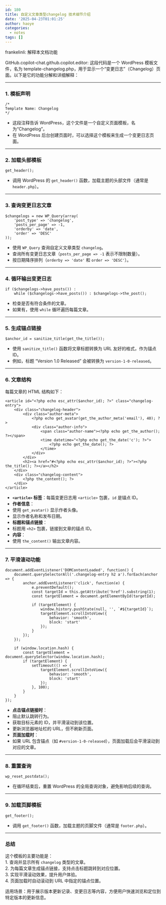 ```yaml
---
id: 180
title: 自定义文章类型changelog 技术细节介绍
date: '2025-04-23T01:01:25'
author: haoye
categories:
  - notes
tags: []
---
```


frankelinli: 解释本文档功能

GitHub.copilot-chat.github.copilot.editor: 这段代码是一个 WordPress 模板文件，名为 template-changelog.php，用于显示一个“变更日志”（Changelog）页面。以下是它的功能分解和详细解释：

***

### 1. **模板声明**

```
/*
Template Name: Changelog
*/
```

- 这段注释告诉 WordPress，这个文件是一个自定义页面模板，名为“Changelog”。
- 在 WordPress 后台创建页面时，可以选择这个模板来生成一个变更日志页面。

***

### 2. **加载头部模板**

```
get_header();
```

- 调用 WordPress 的 `get_header()` 函数，加载主题的头部文件（通常是 `header.php`）。

***

### 3. **查询变更日志文章**

```
$changelogs = new WP_Query(array(
    'post_type' => 'changelog',
    'posts_per_page' => -1,
    'orderby' => 'date',
    'order' => 'DESC'
));
```

- 使用 `WP_Query` 查询自定义文章类型 `changelog`。
- 查询所有变更日志文章（`posts_per_page => -1` 表示不限制数量）。
- 按日期降序排列（`orderby => 'date'` 和 `order => 'DESC'`）。

***

### 4. **循环输出变更日志**

```
if ($changelogs->have_posts()) :
    while ($changelogs->have_posts()) : $changelogs->the_post();
```

- 检查是否有符合条件的文章。
- 如果有，使用 `while` 循环遍历每篇文章。

***

### 5. **生成锚点链接**

```
$anchor_id = sanitize_title(get_the_title());
```

- 使用 `sanitize_title()` 函数将文章标题转换为 URL 友好的格式，作为锚点 ID。
- 例如，标题 “Version 1.0 Released” 会被转换为 `version-1-0-released`。

***

### 6. **文章结构**

每篇文章的 HTML 结构如下：

```
<article id="<?php echo esc_attr($anchor_id); ?>" class="changelog-entry">
    <div class="changelog-header">
        <div class="author-meta">
            <?php echo get_avatar(get_the_author_meta('email'), 40); ?>
            <div class="author-info">
                <span class="author-name"><?php echo get_the_author(); ?></span>
                <time datetime="<?php echo get_the_date('c'); ?>">
                    <?php echo get_the_date(); ?>
                </time>
            </div>
        </div>
        <h2><a href="#<?php echo esc_attr($anchor_id); ?>"><?php the_title(); ?></a></h2>
    </div>
    <div class="changelog-content">
        <?php the_content(); ?>
    </div>
</article>
```

- **`<article>` 标签**：每篇变更日志用 `<article>` 包裹，`id` 是锚点 ID。
- **作者信息**：
- 使用 `get_avatar()` 显示作者头像。
- 显示作者名称和发布日期。
- **标题和锚点链接**：
- 标题用 `<h2>` 包裹，链接到文章的锚点 ID。
- **内容**：
- 使用 `the_content()` 输出文章内容。

***

### 7. **平滑滚动功能**

```
document.addEventListener('DOMContentLoaded', function() {
    document.querySelectorAll('.changelog-entry h2 a').forEach(anchor => {
        anchor.addEventListener('click', function(e) {
            e.preventDefault();
            const targetId = this.getAttribute('href').substring(1);
            const targetElement = document.getElementById(targetId);

            if (targetElement) {
                window.history.pushState(null, '', `#${targetId}`);
                targetElement.scrollIntoView({
                    behavior: 'smooth',
                    block: 'start'
                });
            }
        });
    });

    if (window.location.hash) {
        const targetElement = document.querySelector(window.location.hash);
        if (targetElement) {
            setTimeout(() => {
                targetElement.scrollIntoView({
                    behavior: 'smooth',
                    block: 'start'
                });
            }, 100);
        }
    }
});
```

- **点击锚点链接时**：
- 阻止默认跳转行为。
- 获取目标元素的 ID，并平滑滚动到该位置。
- 更新浏览器地址栏的 URL，但不刷新页面。
- **页面加载时**：
- 如果 URL 包含锚点（如 `#version-1-0-released`），页面加载后会平滑滚动到对应的文章。

***

### 8. **重置查询**

```
wp_reset_postdata();
```

- 在循环结束后，重置 WordPress 的全局查询对象，避免影响后续的查询。

***

### 9. **加载页脚模板**

```
get_footer();
```

- 调用 `get_footer()` 函数，加载主题的页脚文件（通常是 `footer.php`）。

***

### 总结

这个模板的主要功能是：\
1\. 查询并显示所有 `changelog` 类型的文章。\
2\. 为每篇文章生成锚点链接，支持点击标题跳转到对应位置。\
3\. 实现平滑滚动效果，提升用户体验。\
4\. 页面加载时自动滚动到 URL 中指定的锚点位置。

适用场景：用于展示版本更新记录、变更日志等内容，方便用户快速浏览和定位到特定版本的更新信息。
